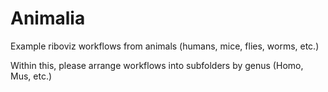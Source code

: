 # Animalia

Example riboviz workflows from animals (humans, mice, flies, worms, etc.)

Within this, please arrange workflows into subfolders by genus (Homo, Mus, etc.)

